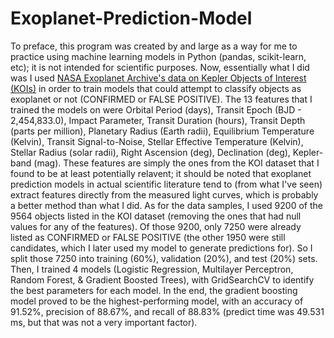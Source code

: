 # Exoplanet-Prediction-Model
To preface, this program was created by and large as a way for me to practice using machine learning models in Python (pandas, scikit-learn, etc); it is not intended for scientific purposes. Now, essentially what I did was I used [NASA Exoplanet Archive's data on Kepler Objects of Interest (KOIs)](https://exoplanetarchive.ipac.caltech.edu/cgi-bin/TblView/nph-tblView?app=ExoTbls&config=cumulative) in order to train models that could attempt to classify objects as exoplanet or not (CONFIRMED or FALSE POSITIVE). The 13 features that I trained the models on were Orbital Period (days), Transit Epoch (BJD - 2,454,833.0), Impact Parameter, Transit Duration (hours), Transit Depth (parts per million), Planetary Radius (Earth radii), Equilibrium Temperature (Kelvin), Transit Signal-to-Noise, Stellar Effective Temperature (Kelvin), Stellar Radius (solar radii), Right Ascension (deg), Declination (deg), Kepler-band (mag). These features are simply the ones from the KOI dataset that I found to be at least potentially relavent; it should be noted that exoplanet prediction models in actual scientific literature tend to (from what I've seen) extract features directly from the measured light curves, which is probably a better method than what I did. As for the data samples, I used 9200 of the 9564 objects listed in the KOI dataset (removing the ones that had null values for any of the features). Of those 9200, only 7250 were already listed as CONFIRMED or FALSE POSITIVE (the other 1950 were still candidates, which I later used my model to generate predictions for). So I split those 7250 into training (60%), validation (20%), and test (20%) sets. Then, I trained 4 models (Logistic Regression, Multilayer Perceptron, Random Forest, & Gradient Boosted Trees), with GridSearchCV to identify the best parameters for each model. In the end, the gradient boosting model proved to be the highest-performing model, with an accuracy of 91.52%, precision of 88.67%, and recall of 88.83% (predict time was 49.531 ms, but that was not a very important factor). 
